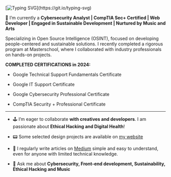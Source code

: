 [![Typing SVG](https://readme-typing-svg.herokuapp.com?font=Press+Start+2P&color=8DE63B&multiline=true&width=800&height=60&lines=Hi%2C+my+name+is+Paul.;I+Design+and+Code+!)](https://git.io/typing-svg)

 🔭 I’m currently a **Cybersecurity Analyst | CompTIA Sec+ Certified | Web Developer | Engaged in Sustainable Development | Nurtured by Music and Arts**  

Specializing in Open Source Intelligence (OSINT), focused on developing people-centered and sustainable solutions. I recently completed a rigorous program at Masterschool, where I collaborated with industry professionals on hands-on projects.

**COMPLETED CERTIFICATIONS in 2024:**

- Google Technical Support Fundamentals Certificate 

- Google IT Support Certificate

- Google Cybersecurity Professional Certificate

- CompTIA Security + Professional Certificate

_________________________________________________________________________________________________________________________________

- 🕹 I’m eager to collaborate **with creatives and developers**. I am passionate about **Ethical Hacking and Digital Health**!

- 📟 Some selected design projects are available on [my website](https://paulinhx.github.io/)

- 📝 I regularly write articles on [Medium](https://medium.com/@Paulinhx) simple and easy to understand, even for anyone with limited technical knowledge.

- 💬 Ask me about **Cybersecurity, Front-end development, Sustainability, Ethical Hacking and Music**










